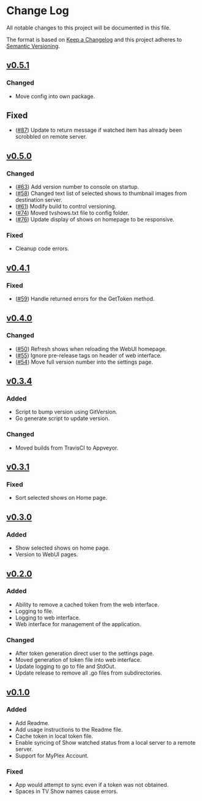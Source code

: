 # Change Log

All notable changes to this project will be documented in this file.

The format is based on [Keep a Changelog](http://keepachangelog.com/) and this project adheres to [Semantic Versioning](http://semver.org/).

<!-- ## [Unreleased]

### Added
*

### Changed
*

### Fixed
*
-->

## [v0.5.1]

### Changed

* Move config into own package.

## Fixed

* ([#87](https://github.com/danstis/Plex-Sync/issues/87)) Update to return message if watched item has already been scrobbled on remote server.

## [v0.5.0]

### Changed

* ([#63](https://github.com/danstis/Plex-Sync/issues/63)) Add version number to console on startup.
* ([#58](https://github.com/danstis/Plex-Sync/issues/58)) Changed text list of selected shows to thumbnail images from destination server.
* ([#61](https://github.com/danstis/Plex-Sync/issues/61)) Modify build to control versioning.
* ([#74](https://github.com/danstis/Plex-Sync/issues/74)) Moved tvshows.txt file to config folder.
* ([#76](https://github.com/danstis/Plex-Sync/issues/76)) Update display of shows on homepage to be responsive.

### Fixed

* Cleanup code errors.

## [v0.4.1]

### Fixed

* ([#59](https://github.com/danstis/Plex-Sync/issues/59)) Handle returned errors for the GetToken method.

## [v0.4.0]

### Changed

* ([#50](https://github.com/danstis/Plex-Sync/issues/50)) Refresh shows when reloading the WebUI homepage.
* ([#55](https://github.com/danstis/Plex-Sync/issues/55)) Ignore pre-release tags on header of web interface.
* ([#54](https://github.com/danstis/Plex-Sync/issues/54)) Move full version number into the settings page.

## [v0.3.4]

### Added

* Script to bump version using GitVersion.
* Go generate script to update version.

### Changed

* Moved builds from TravisCI to Appveyor.

## [v0.3.1]

### Fixed

* Sort selected shows on Home page.

## [v0.3.0]

### Added

* Show selected shows on home page.
* Version to WebUI pages.

## [v0.2.0]

### Added

* Ability to remove a cached token from the web interface.
* Logging to file.
* Logging to web interface.
* Web interface for management of the application.

### Changed

* After token generation direct user to the settings page.
* Moved generation of token file into web interface.
* Update logging to go to file and StdOut.
* Update release to remove all .go files from subdirectories.

## [v0.1.0]

### Added

* Add Readme.
* Add usage instructions to the Readme file.
* Cache token in local token file.
* Enable syncing of Show watched status from a local server to a remote server.
* Support for MyPlex Account.

### Fixed

* App would attempt to sync even if a token was not obtained.
* Spaces in TV Show names cause errors.

[unreleased]: https://github.com/danstis/Plex-Sync/compare/v0.5.1...HEAD
[v0.5.1]: https://github.com/danstis/Plex-Sync/compare/v0.5.0...v0.5.1
[v0.5.0]: https://github.com/danstis/Plex-Sync/compare/v0.4.1...v0.5.0
[v0.4.1]: https://github.com/danstis/Plex-Sync/compare/v0.4.0...v0.4.1
[v0.4.0]: https://github.com/danstis/Plex-Sync/compare/v0.3.4...v0.4.0
[v0.3.4]: https://github.com/danstis/Plex-Sync/compare/v0.3.1...v0.3.4
[v0.3.1]: https://github.com/danstis/Plex-Sync/compare/v0.3.0...v0.3.1
[v0.3.0]: https://github.com/danstis/Plex-Sync/compare/v0.2.0...v0.3.0
[v0.2.0]: https://github.com/danstis/Plex-Sync/compare/v0.1.0...v0.2.0
[v0.1.0]: https://github.com/danstis/Plex-Sync/compare/v0.0.1...v0.1.0
